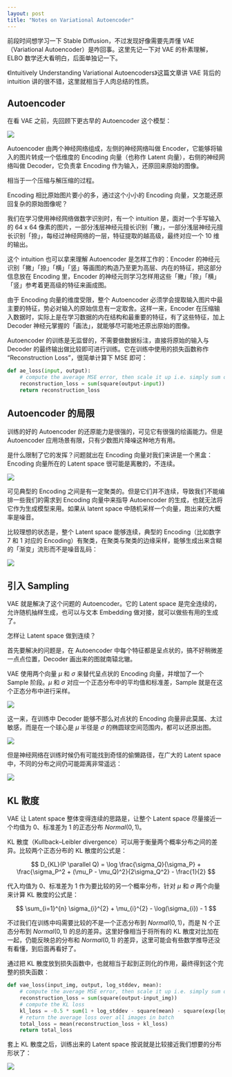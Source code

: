 ```yaml
---
layout: post
title: "Notes on Variational Autoencoder"
---
```


前段时间想学习一下 Stable Diffusion，不过发现好像需要先弄懂 VAE （Variational Autoencoder）是咋回事。这里先记一下对 VAE 的朴素理解，ELBO 数学还大看明白，后面单独记一下。

《Intuitively Understanding Variational Autoencoders》这篇文章讲 VAE 背后的 intuition 讲的很不错，这里就相当于人肉总结的性质。

## Autoencoder

在看 VAE 之前，先回顾下更古早的 Autoencoder 这个模型：

![](/images/2024-06-09-autoencoder.png)

Autoencoder 由两个神经网络组成，左侧的神经网络叫做 Encoder，它能够将输入的图片转成一个低维度的 Encoding 向量（也称作 Latent 向量），右侧的神经网络叫做 Decoder，它负责拿 Encoding 作为输入，还原回来原始的图像。

相当于一个压缩与解压缩的过程。

Encoding 相比原始图片要小的多，通过这个小小的 Encoding 向量，又怎能还原回复杂的原始图像呢？

我们在学习使用神经网络做数字识别时，有一个 intuition 是，面对一个手写输入的 64 x 64 像素的图片，一部分浅层神经元擅长识别「撇」，一部分浅层神经元擅长识别「捺」，每经过神经网络的一层，特征提取的越高级，最终对应一个 10 维的输出。

这个 intuition 也可以拿来理解 Autoencoder 是怎样工作的：Encoder 的神经元识别「撇」「捺」「横」「竖」等画图的构造乃至更为高层、内在的特征，把这部分信息放在 Encoding 里，Encoder 的神经元则学习怎样用这些「撇」「捺」「横」「竖」参考着更高级的特征来画成图。

由于 Encoding 向量的维度受限，整个 Autoencoder 必须学会提取输入图片中最主要的特征，势必对输入的原始信息有一定取舍。这样一来，Encoder 在压缩输入数据时，实际上是在学习数据的内在结构和最重要的特征，有了这些特征，加上 Decoder 神经元掌握的「画法」，就能够尽可能地还原出原始的图像。

Autoencoder 的训练是无监督的，不需要做数据标注，直接将原始的输入与 Decoder 的最终输出做比较即可进行训练。它在训练中使用的损失函数称作 “Reconstruction Loss”，很简单计算下 MSE 即可：

```python
def ae_loss(input, output):
	# compute the average MSE error, then scale it up i.e. simply sum on all axes
	reconstruction_loss = sum(square(output-input))
	return reconstruction_loss
```
## Autoencoder 的局限

训练的好的 Autoencoder 的还原能力是很强的，可见它有很强的绘画能力。但是 Autoencoder 应用场景有限，只有少数图片降噪这种地方有用。

是什么限制了它的发挥？问题就出在 Encoding 向量对我们来讲是一个黑盒：Encoding 向量所在的 Latent space 很可能是离散的，不连续。

![](/images/2024-06-06-autoencoder-latent.png)

可见典型的 Encoding 之间是有一定聚类的。但是它们并不连续，导致我们不能编排一些我们的需求到 Encoding 向量中来指导 Autoencoder 的生成，也就无法将它作为生成模型来用。如果从 latent space 中随机采样一个向量，跑出来的大概率是噪音。

比较理想的状态是，整个 Latent space 能够连续，典型的 Encoding（比如数字 7 和 1 对应的 Encoding）有聚类，在聚类与聚类的边缘采样，能够生成出来含糊的「渐变」流形而不是噪音乱码：

![](/images/2024-06-09-autoencoder-gen.png)

## 引入 Sampling

VAE 就是解决了这个问题的 Autoencoder。它的 Latent space 是完全连续的，允许随机抽样生成，也可以与文本 Embedding 做对接，就可以做些有用的生成了。

怎样让 Latent space 做到连续？

首先要解决的问题是，在 Autoencoder 中每个特征都是呈点状的，搞不好稍微差一点点位置，Decoder 画出来的图就南辕北辙。

VAE 使用两个向量 $\mu$ 和 $\sigma$ 来替代呈点状的 Encoding 向量，并增加了一个 Sample 阶段。$\mu$ 和 $\sigma$ 对应一个正态分布中的平均值和标准差，Sample 就是在这个正态分布中进行采样。

![](/images/2024-06-09-vae-sampling.png)

这一来，在训练中 Decoder 能够不那么对点状的 Encoding 向量非此莫属、太过敏感，而是在一个球心是 $\mu$ 半径是 $\sigma$ 的椭圆球空间范围内，都可以还原出图。

![](/images/2024-06-09-vae-norma.png)

但是神经网络在训练时候仍有可能找到奇怪的偷懒路径，在广大的 Latent space 中，不同的分布之间仍可能距离非常遥远：

![](/images/2024-06-09-vae-bad-distribution.png)

## KL 散度

VAE 让 Latent space 整体变得连续的思路是，让整个 Latent space 尽量接近一个均值为 0、标准差为 1 的正态分布 $Normal(0, 1)$。

KL 散度（Kullback–Leibler divergence）可以用于衡量两个概率分布之间的差异。比较两个正态分布的 KL 散度的公式是：

$$
D_{KL}(P \parallel Q) = \log \frac{\sigma_Q}{\sigma_P} + \frac{\sigma_P^2 + (\mu_P - \mu_Q)^2}{2\sigma_Q^2} - \frac{1}{2}
$$

代入均值为 0、标准差为 1 作为要比较的另一个概率分布，针对 $\mu$ 和 $\sigma$ 两个向量来计算 KL 散度的公式是：

$$
\sum_{i=1}^{n} \sigma_{i}^{2} + \mu_{i}^{2} - \log(\sigma_{i}) - 1
$$

不过我们在训练中吗需要比较的不是一个正态分布到 $Normal(0, 1)$，而是 N 个正态分布到 $Normal(0,1)$ 的总的差异。这里好像相当于将所有的 KL 散度对比加在一起，仍能反映总的分布和 $Normal(0, 1)$ 的差异，这里可能会有些数学推导还没有看懂，到后面再看好了。

通过把 KL 散度放到损失函数中，也就相当于起到正则化的作用，最终得到这个完整的损失函数：

```python
def vae_loss(input_img, output, log_stddev, mean):
	# compute the average MSE error, then scale it up i.e. simply sum on all axes
	reconstruction_loss = sum(square(output-input_img))
	# compute the KL loss
	kl_loss = -0.5 * sum(1 + log_stddev - square(mean) - square(exp(log_stddev)), axis=-1)
	# return the average loss over all images in batch
	total_loss = mean(reconstruction_loss + kl_loss)
	return total_loss
```

套上 KL 散度之后，训练出来的 Latent space 按说就是比较接近我们想要的分布形状了：

![](/images/2024-06-09-vae-expected.png)